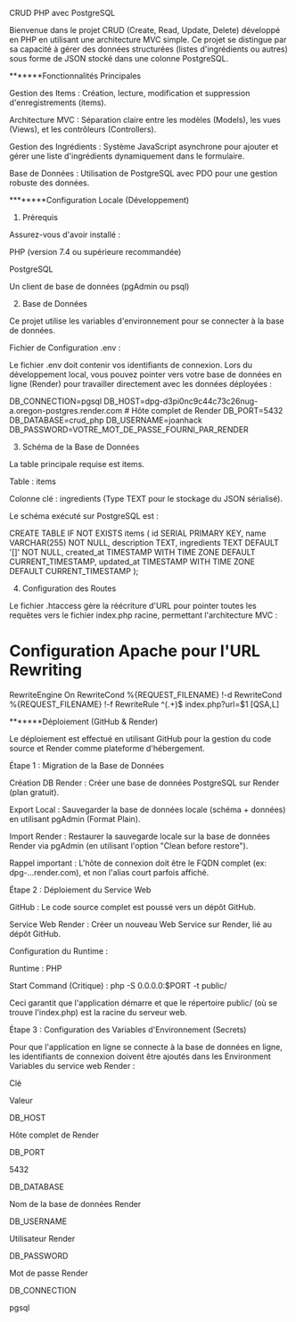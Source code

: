 CRUD PHP avec PostgreSQL

Bienvenue dans le projet CRUD (Create, Read, Update, Delete) développé en PHP en utilisant une architecture MVC simple. Ce projet se distingue par sa capacité à gérer des données structurées (listes d'ingrédients ou autres) sous forme de JSON stocké dans une colonne PostgreSQL.

 *******Fonctionnalités Principales

Gestion des Items : Création, lecture, modification et suppression d'enregistrements (items).

Architecture MVC : Séparation claire entre les modèles (Models), les vues (Views), et les contrôleurs (Controllers).

Gestion des Ingrédients : Système JavaScript asynchrone pour ajouter et gérer une liste d'ingrédients dynamiquement dans le formulaire.

Base de Données : Utilisation de PostgreSQL avec PDO pour une gestion robuste des données.

 ********Configuration Locale (Développement)

1. Prérequis

Assurez-vous d'avoir installé :

PHP (version 7.4 ou supérieure recommandée)

PostgreSQL

Un client de base de données (pgAdmin ou psql)

2. Base de Données

Ce projet utilise les variables d'environnement pour se connecter à la base de données.

Fichier de Configuration .env :

Le fichier .env doit contenir vos identifiants de connexion. Lors du développement local, vous pouvez pointer vers votre base de données en ligne (Render) pour travailler directement avec les données déployées :

DB_CONNECTION=pgsql
DB_HOST=dpg-d3pi0nc9c44c73c26nug-a.oregon-postgres.render.com  # Hôte complet de Render
DB_PORT=5432
DB_DATABASE=crud_php 
DB_USERNAME=joanhack
DB_PASSWORD=VOTRE_MOT_DE_PASSE_FOURNI_PAR_RENDER 


3. Schéma de la Base de Données

La table principale requise est items.

Table : items

Colonne clé : ingredients (Type TEXT pour le stockage du JSON sérialisé).

Le schéma exécuté sur PostgreSQL est :

CREATE TABLE IF NOT EXISTS items (
    id SERIAL PRIMARY KEY,
    name VARCHAR(255) NOT NULL,
    description TEXT,
    ingredients TEXT DEFAULT '[]' NOT NULL,
    created_at TIMESTAMP WITH TIME ZONE DEFAULT CURRENT_TIMESTAMP,
    updated_at TIMESTAMP WITH TIME ZONE DEFAULT CURRENT_TIMESTAMP
);


4. Configuration des Routes

Le fichier .htaccess gère la réécriture d'URL pour pointer toutes les requêtes vers le fichier index.php racine, permettant l'architecture MVC :

# Configuration Apache pour l'URL Rewriting
RewriteEngine On
RewriteCond %{REQUEST_FILENAME} !-d
RewriteCond %{REQUEST_FILENAME} !-f
RewriteRule ^(.+)$ index.php?url=$1 [QSA,L]


 *******Déploiement (GitHub & Render)

Le déploiement est effectué en utilisant GitHub pour la gestion du code source et Render comme plateforme d'hébergement.

Étape 1 : Migration de la Base de Données

Création DB Render : Créer une base de données PostgreSQL sur Render (plan gratuit).

Export Local : Sauvegarder la base de données locale (schéma + données) en utilisant pgAdmin (Format Plain).

Import Render : Restaurer la sauvegarde locale sur la base de données Render via pgAdmin (en utilisant l'option "Clean before restore").

Rappel important : L'hôte de connexion doit être le FQDN complet (ex: dpg-...render.com), et non l'alias court parfois affiché.

Étape 2 : Déploiement du Service Web

GitHub : Le code source complet est poussé vers un dépôt GitHub.

Service Web Render : Créer un nouveau Web Service sur Render, lié au dépôt GitHub.

Configuration du Runtime :

Runtime : PHP

Start Command (Critique) : php -S 0.0.0.0:$PORT -t public/

Ceci garantit que l'application démarre et que le répertoire public/ (où se trouve l'index.php) est la racine du serveur web.

Étape 3 : Configuration des Variables d'Environnement (Secrets)

Pour que l'application en ligne se connecte à la base de données en ligne, les identifiants de connexion doivent être ajoutés dans les Environment Variables du service web Render :

Clé

Valeur

DB_HOST

Hôte complet de Render

DB_PORT

5432

DB_DATABASE

Nom de la base de données Render

DB_USERNAME

Utilisateur Render

DB_PASSWORD

Mot de passe Render

DB_CONNECTION

pgsql
